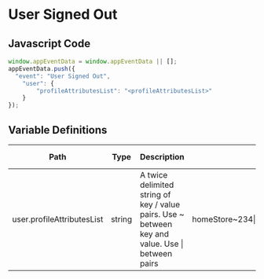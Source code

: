 # User Signed Out

### 

## Javascript Code
```js
window.appEventData = window.appEventData || [];
appEventData.push({
  "event": "User Signed Out",
    "user": {
        "profileAttributesList": "<profileAttributesList>"
    }
});
```

## Variable Definitions

|Path|Type|Description|Example|Pattern|Min Length|Max Length|Minimum|Maximum|Multiple Of|
| --- | --- | --- | --- | --- | --- | --- | --- | --- | --- |
|user.profileAttributesList|string|A twice delimited string of key \/ value pairs.  Use \~ between key and value.  Use \| between pairs|homeStore\~234\|loyaltyTier\~gold\|memberSince\~2002|||||||




